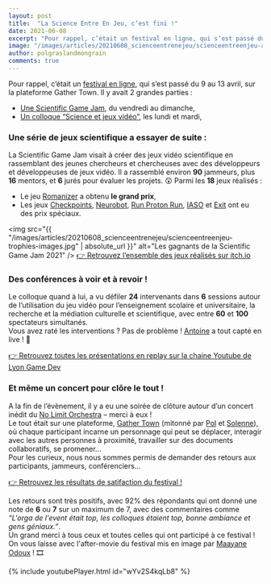 ```yaml
---
layout: post
title:  "La Science Entre En Jeu, c’est fini !"
date: 2021-06-08
excerpt: "Pour rappel, c’était un festival en ligne, qui s’est passé du 9 au 13 avril, sur la plateforme Gather Town. Il y avait 2 grandes parties ..."
image: "/images/articles/20210608_scienceentrenejeu/scienceentreenjeu-affiche.jpg"
author: polgraslandmongrain
comments: true
---
```

Pour rappel, c’était un [festival en ligne](http://www.lascienceentreenjeu.fr), qui s’est passé du 9 au 13 avril, sur la plateforme Gather Town. Il y avait 2 grandes parties :
  - [Une Scientific Game Jam](http://lascienceentreenjeu.fr/#sgj), du vendredi au dimanche,
  - [Un colloque “Science et jeux vidéo”](http://lascienceentreenjeu.fr/index.php/programme-du-colloque/), les lundi et mardi,

### Une série de jeux scientifique a essayer de suite :

La Scientific Game Jam visait à créer des jeux vidéo scientifique en rassemblant des jeunes chercheurs et chercheuses avec des développeurs et développeuses de jeux vidéo.
Il a rassemblé environ **90** jammeurs, plus **16** mentors, et **6** jurés pour évaluer les projets. 😲
Parmi les **18** jeux réalisés :
  - Le jeu [Romanizer](https://itch.io/jam/scientific-game-jam-lyon-2021/rate/992405) a obtenu **le grand prix**, 
  - Les jeux [Checkpoints](https://itch.io/jam/scientific-game-jam-lyon-2021/rate/991474), [Neurobot](https://itch.io/jam/scientific-game-jam-lyon-2021/rate/992177), [Run Proton Run](https://itch.io/jam/scientific-game-jam-lyon-2021/rate/992315), [IASO](https://itch.io/jam/scientific-game-jam-lyon-2021/rate/992346) et [Exit](https://itch.io/jam/scientific-game-jam-lyon-2021/rate/992571) ont eu des prix spéciaux. 

<span class="image fit"><img src="{{ "/images/articles/20210608_scienceentrenejeu/scienceentreenjeu-trophies-images.jpg" | absolute_url }}" alt="Les gagnants de la Scientific Game Jam 2021" /></span>
<a href="https://itch.io/jam/scientific-game-jam-lyon-2021/entries" class="button special fit">👉 Retrouvez l’ensemble des jeux réalisés sur itch.io</a>

### Des conférences à voir et à revoir !

Le colloque quand à lui, a vu défiler **24** intervenants dans **6** sessions autour de l’utilisation du jeu vidéo pour l’enseignement scolaire et universitaire, la recherche et la médiation culturelle et scientifique, avec entre **60** et **100** spectateurs simultanés.  
Vous avez raté les interventions ? Pas de problème ! [Antoine]({{site.data.linkedin.antoinegouy}}) a tout capté en live ! 🙌

<a href="https://www.youtube.com/playlist?list=PLkQZ_wQYyQf6WQwhXwJJy6nivwmWLJRvr" class="button special">👉 Retrouvez toutes les présentations en replay sur la chaine Youtube de Lyon Game Dev</a>

### Et même un concert pour clôre le tout !

A la fin de l’évènement, il y a eu une soirée de clôture autour d’un concert inédit du [No Limit Orchestra](http://www.nolimitorchestra.com/) – merci à eux !  
Le tout était sur une plateforme, [Gather Town](https://gather.town/) (mitonné par [Pol]({{site.data.linkedin.polgraslandmongrain}}) et [Solenne]({{site.data.linkedin.solennemarty}})), où chaque participant incarne un personnage qui peut se déplacer, interagir avec les autres personnes à proximité, travailler sur des documents collaboratifs, se promener...  
Pour les curieux, nous nous sommes permis de demander des retours aux participants, jammeurs, conférenciers...

<a href="https://mcusercontent.com/9c8ebfb5f84da4183b2b36718/files/d95d9345-f6f9-80db-19a4-91815bd27d0a/CompteRendu.pdf" class="button special">👉 Retrouvez les résultats de satifaction du festival !</a>

Les retours sont très positifs, avec 92% des répondants qui ont donné une note de **6** ou **7** sur un maximum de 7, avec des commentaires comme *“L'orga de l'event était top, les colloques étaient top, bonne ambiance et gens géniaux.”*.  
Un grand merci à tous ceux et toutes celles qui ont participé à ce festival ! On vous laisse avec l'after-movie du festival mis en image par [Maayane Odoux]({{site.data.linkedin.maayaneodoux}}) ! 🎞

{% include youtubePlayer.html id="wYv2S4kqLb8" %}
